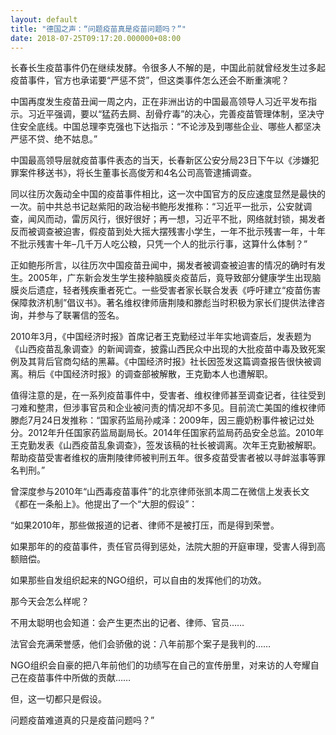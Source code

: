 ```yaml
---
layout: default
title: "德国之声：“问题疫苗真是疫苗问题吗？”"
date: 2018-07-25T09:17:20.000000+08:00
---
```


长春长生疫苗事件仍在继续发酵。令很多人不解的是，中国此前就曾经发生过多起疫苗事件，官方也承诺要“严惩不贷”，但这类事件怎么还会不断重演呢？

中国再度发生疫苗丑闻一周之内，正在非洲出访的中国最高领导人习近平发布指示。习近平强调，要以“猛药去屙、刮骨疗毒”的决心，完善疫苗管理体制，坚决守住安全底线。中国总理李克强也下达指示：“不论涉及到哪些企业、哪些人都坚决严惩不贷、绝不姑息。”

中国最高领导层就疫苗事件表态的当天，长春新区公安分局23日下午以《涉嫌犯罪案件移送书》，将长生董事长高俊芳和4名公司高管逮捕调查。

同以往历次轰动全中国的疫苗事件相比，这一次中国官方的反应速度显然是最快的一次。前中共总书记赵紫阳的政治秘书鲍彤发推称：“习近平一批示，公安就调查，闻风而动，雷厉风行，很好很好；再一想，习近平不批，网络就封锁，揭发者反而被调查被迫害，假疫苗到处大摇大摆残害小学生，一年不批示残害一年，十年不批示残害十年–几千万人吃公粮，只凭一个人的批示行事，这算什么体制？”

正如鲍彤所言，以往历次中国疫苗丑闻中，揭发者被调查被迫害的情况的确时有发生。2005年，广东新会发生学生接种脑膜炎疫苗后，竟导致部分健康学生出现脑膜炎后遗症，轻者残疾重者死亡。一些受害者家长联合发表《呼吁建立“疫苗伤害保障救济机制”倡议书》。著名维权律师唐荆陵和滕彪当时积极为家长们提供法律咨询，并参与了联署信的签名。

2010年3月，《中国经济时报》首席记者王克勤经过半年实地调查后，发表题为《山西疫苗乱象调查》的新闻调查，披露山西民众中出现的大批疫苗中毒及致死案例及其背后官商勾结的黑幕。《中国经济时报》社长因签发这篇调查报告很快被调离。稍后《中国经济时报》的调查部被解散，王克勤本人也遭解职。

值得注意的是，在一系列疫苗事件中，受害者、维权律师甚至调查记者，往往受到刁难和整肃，但涉事官员和企业被问责的情况却不多见。目前流亡美国的维权律师滕彪7月24日发推称：“国家药监局孙咸泽：2009年，因三鹿奶粉事件被记过处分。2012年升任国家药监局副局长。2014年任国家药监局药品安全总监。2010年王克勤发表《山西疫苗乱象调查》，签发该稿的社长被调离。次年王克勤被解职。帮助疫苗受害者维权的唐荆陵律师被判刑五年。很多疫苗受害者被以寻衅滋事等罪名判刑。”

曾深度参与2010年“山西毒疫苗事件”的北京律师张凯本周二在微信上发表长文《都在一条船上》。他提出了一个“大胆的假设”：

“如果2010年，那些做报道的记者、律师不是被打压，而是得到荣誉。

如果那年的的疫苗事件，责任官员得到惩处，法院大胆的开庭审理，受害人得到高额赔偿。

如果那些自发组织起来的NGO组织，可以自由的发挥他们的功效。

那今天会怎么样呢？

不用太聪明也会知道：会产生更杰出的记者、律师、官员……

法官会充满荣誉感，他们会骄傲的说：八年前那个案子是我判的……

NGO组织会自豪的把八年前他们的功绩写在自己的宣传册里，对来访的人夸耀自己在疫苗事件中所做的贡献……

但，这一切都只是假设。

问题疫苗难道真的只是疫苗问题吗？”

